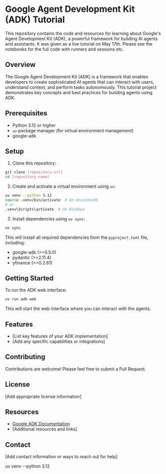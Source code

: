 # Google Agent Development Kit (ADK) Tutorial

This repository contains the code and resources for learning about Google's Agent Development Kit (ADK), a powerful framework for building AI agents and assistants. It was given as a live tutorial on May 17th. Please see the notebooks for the full code with runners and sessions etc.

## Overview

The Google Agent Development Kit (ADK) is a framework that enables developers to create sophisticated AI agents that can interact with users, understand context, and perform tasks autonomously. This tutorial project demonstrates key concepts and best practices for building agents using ADK.

## Prerequisites

- Python 3.12 or higher
- `uv` package manager (for virtual environment management)
- google-adk

## Setup

1. Clone this repository:
```bash
git clone [repository-url]
cd [repository-name]
```

2. Create and activate a virtual environment using `uv`:
```bash
uv venv --python 3.12
source .venv/bin/activate  # On Unix/macOS
# or
.venv\Scripts\activate  # On Windows
```

3. Install dependencies using `uv sync`:
```bash
uv sync
```

This will install all required dependencies from the `pyproject.toml` file, including:
- google-adk (>=0.5.0)
- pydantic (>=2.11.4)
- yfinance (>=0.2.61)

## Getting Started

To run the ADK web interface:
```bash
uv run adk web
```

This will start the web interface where you can interact with the agents.

## Features

- [List key features of your ADK implementation]
- [Add any specific capabilities or integrations]

## Contributing

Contributions are welcome! Please feel free to submit a Pull Request.

## License

[Add appropriate license information]

## Resources

- [Google ADK Documentation](https://developers.google.com/agent-development-kit)
- [Additional resources and links]

## Contact

[Add contact information or ways to reach out for help]

uv venv --python 3.12